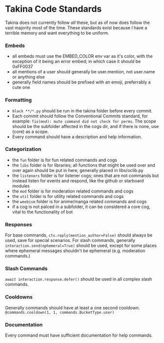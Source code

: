 # Takina Code Standards
Takina does not currently follow *all* these, but as of now does follow the vast majority most of the time. These standards exist because I have a terrible memory and want everything to be uniform.

### Embeds
- all embeds must use the EMBED_COLOR env var as it's color, with the exception of it being an error embed; in which case it should be 0xFF0037
- all mentions of a user should generally be user.mention, not user.name or anything else
- generally field names should be prefixed with an emoji, preferrably a cute one

### Formatting
- `black **/*.py` should be run in the takina folder before every commit.
- Each commit should follow the Conventional Commits standard, for example: `fix(mod): mute command did not check for perms`. The scope should be the subfolder affected in the cogs dir, and if there is none, use (core) as a scope.
- Every command should have a description and help information.

### Categorization
- the `fun` folder is for fun related commands and cogs
- the `libs` folder is for libraries; all functions that might be used over and over again should be put in here, generally placed in libs/oclib.py
- the `listeners` folder is for listener cogs; ones that are not commands but instead listen for events and respond, like the github or starboard modules
- the `mod` folder is for moderation related commands and cogs
- the `util` folder is for utility related commands and cogs
- the `weebism` folder is for anime/manga related commands and cogs
- if a cog is not palced in a subfolder, it can be considered a core cog, vital to the functionality of bot

### Responses
For base commands, `ctx.reply(mention_author=False)` should always be used, save for special scenarios.
For slash commands, generally `interaction.send(ephemeral=True)` should be used, except for some places where ephemeral messages shouldn't be ephemeral (e.g. moderation commands.)

### Slash Commands
`await interaction.response.defer()` should be used in all complex slash commands.

### Cooldowns
Generally commands should have at least a one second cooldown.
`@commands.cooldown(1, 1, commands.BucketType.user)`

### Documentation
Every command must have sufficient documentation for help commands.